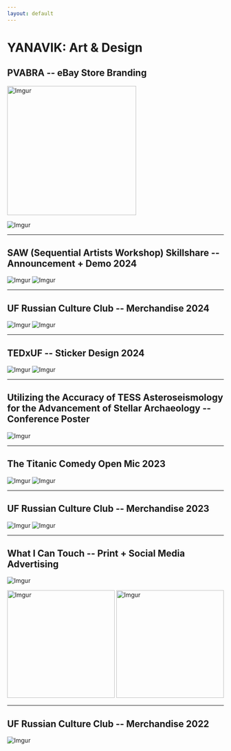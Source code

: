 ```yaml
---
layout: default
---
```


# YANAVIK: Art & Design

## PVABRA -- eBay Store Branding

<img src="https://i.imgur.com/U1Gm587.png" alt="Imgur" style="width:300px; height:300px;">

![Imgur](https://i.imgur.com/yU53AUk.png)

* * *

## SAW (Sequential Artists Workshop) Skillshare -- Announcement + Demo 2024

![Imgur](https://i.imgur.com/W18OEp4.png)
![Imgur](https://i.imgur.com/jVSgGqa.png)

* * *

## UF Russian Culture Club -- Merchandise 2024

![Imgur](https://i.imgur.com/ZwMmtb9.png)
![Imgur](https://i.imgur.com/aCGCCjV.png)

* * *

## TEDxUF -- Sticker Design 2024

![Imgur](https://i.imgur.com/aNA5QAd.jpg)
![Imgur](https://i.imgur.com/SCI1HGX.png)

* * *

## Utilizing the Accuracy of TESS Asteroseismology for the Advancement of Stellar Archaeology -- Conference Poster

![Imgur](https://i.imgur.com/XbmoSWV.png)

* * *

## The Titanic Comedy Open Mic 2023

![Imgur](https://i.imgur.com/bUkf3HM.png)
![Imgur](https://i.imgur.com/ll58DNV.png)

* * *

## UF Russian Culture Club -- Merchandise 2023

![Imgur](https://i.imgur.com/1vadQ8T.png)
![Imgur](https://i.imgur.com/JmIFrLT.png)

* * *

## What I Can Touch -- Print + Social Media Advertising 

![Imgur](https://i.imgur.com/sW63sFV.png)

<img src="https://i.imgur.com/uB0dA69.png" alt="Imgur" style="width:250px; height:250px;">
<img src="https://i.imgur.com/yj6DbpM.png" alt="Imgur" style="width:250px; height:250px;">

* * *

## UF Russian Culture Club -- Merchandise 2022

![Imgur](https://i.imgur.com/cTvFNbj.png)




